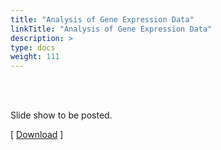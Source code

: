 ```yaml
---
title: "Analysis of Gene Expression Data"
linkTitle: "Analysis of Gene Expression Data"
description: >
type: docs
weight: 111
---
```


<br></br>

Slide show to be posted.

[ [Download](...) ]




